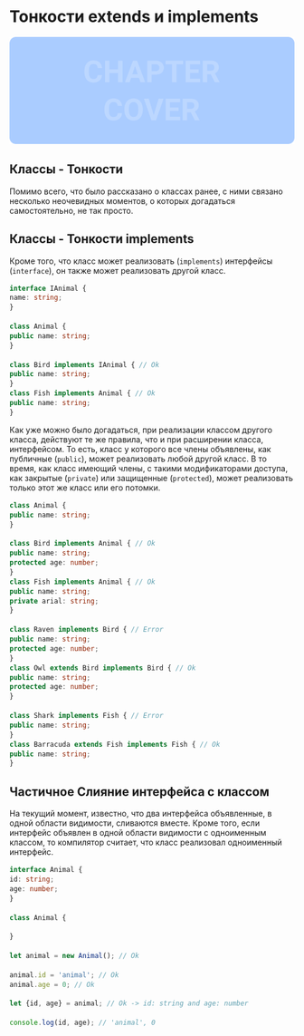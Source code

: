 # Тонкости extends и implements
![Chapter Cover](./images/chapter-cover.png)
## Классы - Тонкости


Помимо всего, что было рассказано о классах ранее, с ними связано несколько неочевидных моментов, о которых догадаться самостоятельно, не так просто.


## Классы - Тонкости implements


Кроме того, что класс может реализовать (`implements`) интерфейсы (`interface`), он также может реализовать другой класс.

~~~~~typescript
interface IAnimal {
name: string;
}

class Animal {
public name: string;
}

class Bird implements IAnimal { // Ok
public name: string;
}
class Fish implements Animal { // Ok
public name: string;
}
~~~~~

Как уже можно было догадаться, при реализации классом другого класса, действуют те же правила, что и при расширении класса, интерфейсом. То есть, класс у которого все члены объявлены, как публичные (`public`), может реализовать любой другой класс. В то время, как класс имеющий члены, с такими модификаторами доступа, как закрытые (`private`) или защищенные (`protected`), может реализовать только этот же класс или его потомки.

~~~~~typescript
class Animal {
public name: string;
}

class Bird implements Animal { // Ok
public name: string;
protected age: number;
}
class Fish implements Animal { // Ok
public name: string;
private arial: string;
}

class Raven implements Bird { // Error
public name: string;
protected age: number;
}
class Owl extends Bird implements Bird { // Ok
public name: string;
protected age: number;
}

class Shark implements Fish { // Error
public name: string;
}
class Barracuda extends Fish implements Fish { // Ok
public name: string;
}
~~~~~


## Частичное Слияние интерфейса с классом


На текущий момент, известно, что  два интерфейса объявленные, в одной области видимости, сливаются вместе. Кроме того, если интерфейс объявлен в одной области видимости с одноименным классом, то компилятор считает, что класс реализовал одноименный интерфейс.

~~~~~typescript
interface Animal {
id: string;
age: number;
}

class Animal {

}

let animal = new Animal(); // Ok

animal.id = 'animal'; // Ok
animal.age = 0; // Ok

let {id, age} = animal; // Ok -> id: string and age: number

console.log(id, age); // 'animal', 0
~~~~~
